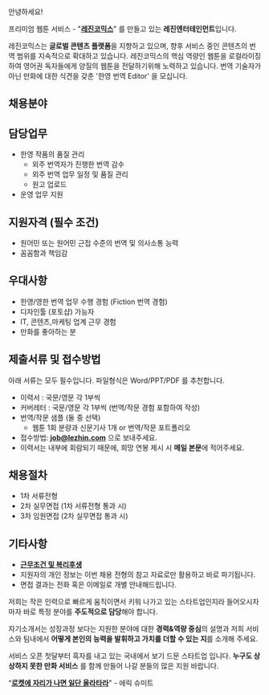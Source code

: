 안녕하세요!

프리미엄 웹툰 서비스 - "**[레진코믹스](http://www.lezhin.com)**" 를 만들고 있는 **레진엔터테인먼트**입니다.

레진코믹스는 **글로벌 콘텐츠 플랫폼**을 지향하고 있으며, 향후 서비스 중인 콘텐츠의 번역 범위를 지속적으로 확대하고 있습니다. 
레진코믹스의 핵심 역량인 웹툰을 로컬라이징하여 영어권 독자들에게 양질의 웹툰을 전달하기위해 노력하고 있습니다. 
번역 기술자가 아닌 만화에 대한 식견을 갖춘 '한영 번역 Editor' 을 모십니다. 	
 

## 채용분야 



## 담당업무

- 한영 작품의 품질 관리
  - 외주 번역자가 진행한 번역 감수
  - 외주 번역 업무 일정 및 품질 관리
  - 원고 업로드
- 운영 업무 지원


## 지원자격 (필수 조건)

- 원어민 또는 원어민 근접 수준의 번역 및 의사소통 능력
- 꼼꼼함과 책임감


## 우대사항

- 한영/영한 번역 업무 수행 경험 (Fiction 번역 경험)
- 디자인툴 (포토샵) 가능자
- IT, 콘텐츠,마케팅 업계 근무 경험
- 만화를 좋아하는 분


## 제출서류 및 접수방법

아래 서류는 모두 필수입니다. 파일형식은 Word/PPT/PDF 를 추천합니다.

- 이력서 :  국문/영문 각 1부씩 
- 커버레터 : 국문/영문 각 1부씩  (번역/작문 경험 포함하여 작성)
- 번역/작문 샘플 (둘 중 선택)
  - 웹툰 1회 분량과 신문기사 1개 or 번역/작문 포트폴리오 
- 접수방법: **job@lezhin.com** 으로 보내주세요.
- 이력서는 내부에 회람되기 때문에, 희망 연봉 제시 시 **메일 본문**에 적어주세요.


## 채용절차 

- 1차 서류전형
- 2차 실무면접 (1차 서류전형 통과 시)
- 3차 임원면접 (2차 실무면접 통과 시)


## 기타사항 
- [**근무조건 및 복리후생**](https://github.com/lezhin/apply/blob/master/README.md)
- 지원자의 개인 정보는 이번 채용 전형의 참고 자료로만 활용하고 바로 파기됩니다.
- 면접 결과는 전화 혹은 이메일로 개별 안내해드립니다.


저희는 작은 인력으로 빠르게 움직이면서 키워 나가고 있는 스타트업인지라 들어오시자마자 바로 특정 분야를 **주도적으로 담당**해야 합니다. 

자기소개서는 성장과정 보다는 지원한 분야에 대한 **경력&역량 중심**의 설명과 저희 서비스와 팀내에서 **어떻게 본인의 능력을 발휘하고 가치를 더할 수 있는 지**를 소개해 주세요.


서비스 오픈 첫달부터 흑자를 내고 있는 국내에서 보기 드문 스타트업 입니다. **누구도 상상하지 못한 만화 서비스** 를 함께 만들어 나갈 분들의 많은 지원 바랍니다.


“[**로켓에 자리가 나면 일단 올라타라**](http://estima.wordpress.com/2012/05/28/sheryl/)" - 에릭 슈미트
